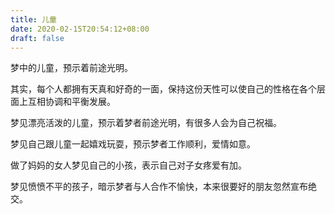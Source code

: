 ```yaml
---
title: 儿童
date: 2020-02-15T20:54:12+08:00
draft: false
---
```


梦中的儿童，预示着前途光明。

其实，每个人都拥有天真和好奇的一面，保持这份天性可以使自己的性格在各个层面上互相协调和平衡发展。



梦见漂亮活泼的儿童，预示着梦者前途光明，有很多人会为自己祝福。



梦见自己跟儿童一起嬉戏玩耍，预示梦者工作顺利，爱情如意。



做了妈妈的女人梦见自己的小孩，表示自己对子女疼爱有加。



梦见愤愤不平的孩子，暗示梦者与人合作不愉快，本来很要好的朋友忽然宣布绝交。

